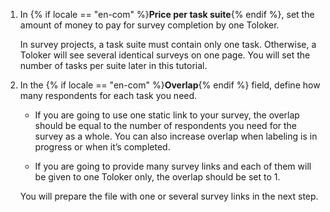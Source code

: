 1. In {% if locale == "en-com" %}**Price per task suite**{% endif %}, set the amount of money to pay for survey completion by one Toloker.

    In survey projects, a task suite must contain only one task. Otherwise, a Toloker will see several identical surveys on one page. You will set the number of tasks per suite later in this tutorial.

1. In the {% if locale == "en-com" %}**Overlap**{% endif %} field, define how many respondents for each task you need.

    - If you are going to use one static link to your survey, the overlap should be equal to the number of respondents you need for the survey as a whole.
    You can also increase overlap when labeling is in progress or when it’s completed.

    - If you are going to provide many survey links and each of them will be given to one Toloker only, the overlap should be set to 1.

    You will prepare the file with one or several survey links in the next step.